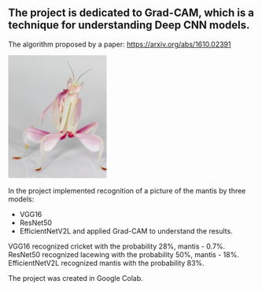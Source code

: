 ## The project is dedicated to Grad-CAM, which is a technique for understanding Deep CNN models.

The algorithm proposed by a paper: https://arxiv.org/abs/1610.02391

<img src="pictures/mantis.png" width="200">

In the project implemented recognition of a picture of the mantis by three models:
- VGG16
- ResNet50
- EfficientNetV2L 
and applied Grad-CAM to understand the results.

VGG16 recognized cricket with the probability 28%, mantis - 0.7%. 
ResNet50 recognized lacewing with the probability 50%, mantis - 18%. 
EfficientNetV2L recognized mantis with the probability 83%.

The project was created in Google Colab.

